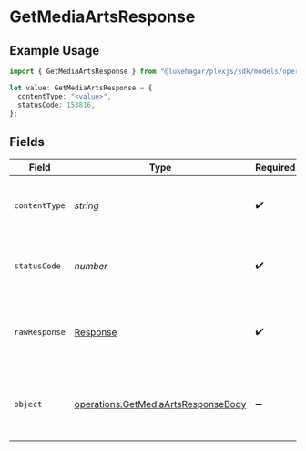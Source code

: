 # GetMediaArtsResponse

## Example Usage

```typescript
import { GetMediaArtsResponse } from "@lukehagar/plexjs/sdk/models/operations";

let value: GetMediaArtsResponse = {
  contentType: "<value>",
  statusCode: 153816,
};
```

## Fields

| Field                                                                                             | Type                                                                                              | Required                                                                                          | Description                                                                                       |
| ------------------------------------------------------------------------------------------------- | ------------------------------------------------------------------------------------------------- | ------------------------------------------------------------------------------------------------- | ------------------------------------------------------------------------------------------------- |
| `contentType`                                                                                     | *string*                                                                                          | :heavy_check_mark:                                                                                | HTTP response content type for this operation                                                     |
| `statusCode`                                                                                      | *number*                                                                                          | :heavy_check_mark:                                                                                | HTTP response status code for this operation                                                      |
| `rawResponse`                                                                                     | [Response](https://developer.mozilla.org/en-US/docs/Web/API/Response)                             | :heavy_check_mark:                                                                                | Raw HTTP response; suitable for custom response parsing                                           |
| `object`                                                                                          | [operations.GetMediaArtsResponseBody](../../../sdk/models/operations/getmediaartsresponsebody.md) | :heavy_minus_sign:                                                                                | The available background artwork for the library item.                                            |